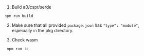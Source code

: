 1. Build a0/cspr/serde

```bash
npm run build
```

2. Make sure that all provided `package.json` has `"type": "module"`, especially in the pkg directory.

3. Check wasm

```bash
 npm run ts
```
